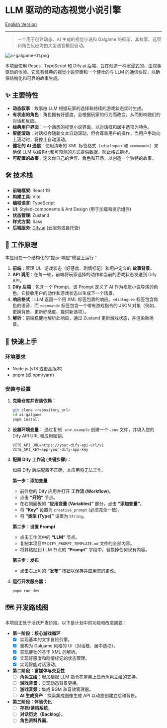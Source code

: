 # LLM 驱动的动态视觉小说引擎

[English Version](./README.md)

---

> 一个用于创建动态、AI 生成的视觉小说和 Galgame 的框架，其故事、选项和角色反应均由大型语言模型驱动。

![ai-galgame-01.png](https://imgtu.com/uploads/ya2gyiwc/ai-galgame-02.png)

本项目使用 React、TypeScript 和 Dify.ai 后端，旨在创造一种沉浸式的、由叙事驱动的体验。它具有经典的视觉小说界面和一个健壮的与 LLM 的通信协议，以确保结构化和可靠的故事生成。

## ✨ 主要特性

-   **动态叙事**：故事由 LLM 根据玩家的选择和持续的游戏状态实时生成。
-   **有状态的角色**：角色拥有好感度，会根据玩家的行为而改变，从而影响她们的对话和反应。
-   **经典用户界面**：一个熟悉的视觉小说界面，以对话框和居中选项为特色。
-   **智能滚动**：对话框会随新文本自动滚动，但会尊重用户的操作，当用户手动向上滚动时，将停止自动滚动。
-   **健壮的 AI 通信**：使用清晰的 XML 标签格式（`<dialogue>` 和 `<command>`）来确保 LLM 以结构化和可预测的方式提供数据，防止格式损坏。
-   **可配置的故事**：定义你自己的世界、角色和开场，以创造一个独特的故事。

## 🛠️ 技术栈

-   **前端框架**: React 19
-   **构建工具**: Vite
-   **编程语言**: TypeScript
-   **UI**: Styled-components & Ant Design (用于加载和提示组件)
-   **状态管理**: Zustand
-   **样式方案**: Sass
-   **后端服务**: [Dify.ai](https://dify.ai/) (云服务或自托管)

## 📖 工作原理

本应用在一个结构化的“提示-响应”模型上运行：

1.  **前端**：管理 UI、游戏状态（好感度、剧情标记）和用户定义的 **故事背景**。
2.  **API 调用**：在每一轮，前端将玩家选择的动作和当前的游戏状态发送到 Dify API。
3.  **Dify 后端**：包含一个 Prompt，该 Prompt 定义了 AI 作为视觉小说导演的角色。它接收用户的动作和游戏状态以生成下一个场景。
4.  **响应格式**：LLM 返回一个用 XML 标签包裹的响应。`<dialogue>` 标签包含角色的语音，而 `<command>` 标签包含一个带有游戏指令的 JSON 对象（例如，更换背景、更新好感度、提供新选项）。
5.  **解析**：前端稳健地解析此响应，通过 Zustand 更新游戏状态，并渲染新场景。

## 🚀 快速上手

### 环境要求

-   Node.js (v18 或更高版本)
-   pnpm (或 npm/yarn)

### 安装与设置

1.  **克隆仓库并安装依赖：**
    ```sh
    git clone <repository_url>
    cd ai-galgame
    pnpm install
    ```

2.  **设置环境变量：**
    通过复制 `.env.example` 创建一个 `.env` 文件，并填入您的 Dify API URL 和应用密钥。
    ```
    VITE_API_URL=https://your-dify-api-url/v1
    VITE_API_KEY=app-your-dify-app-key
    ```

3.  **配置 Dify 工作流 (关键步骤)：**

    如果 Dify 后端配置不正确，本应用将无法工作。

    **第一步：添加变量**
    -   前往您的 Dify 应用并打开 **工作流 (Workflow)**。
    -   点击 **“开始”** 节点。
    -   在右侧面板的 **“应用变量 (Variables)”** 部分，点击 **“添加变量”**。
    -   将 **“Key”** 设置为 `creative_prompt` (必须完全一致)。
    -   将 **“类型 (Type)”** 设置为 `String`。

    **第二步：设置 Prompt**
    -   点击工作流中的 **“LLM”** 节点。
    -   复制本项目中 `DIFY_PROMPT_TEMPLATE.md` 文件的全部内容。
    -   将其粘贴到 LLM 节点的 **“Prompt”** 字段中，替换掉任何现有内容。

    **第三步：发布**
    -   点击右上角的 **“发布”** 按钮以保存并应用您的更改。

4.  **运行开发服务器：**
    ```sh
    pnpm run dev
    ```

## 🗺️ 开发路线图

本项目正处于活跃开发阶段。以下是计划中的功能和改进摘要：

-   **第一阶段：核心游戏循环**
    -   [x] 实现基本的文字冒险引擎。
    -   [x] 重构为 Galgame 风格的 UI（对话框、居中选项）。
    -   [x] 实现健壮的基于 XML 的解析。
    -   [x] 实现好感度和剧情标记的状态管理。
    -   [x] 实现智能对话滚动。

-   **第二阶段：富媒体与交互性**
    -   [ ] **角色立绘**：增加根据 LLM 指令在屏幕上显示角色立绘的支持。
    -   [ ] **游戏背景**：实现动态背景更换。
    -   [ ] **游戏音频**：集成 BGM 和音效管理器。
    -   [ ] **AI 生成资产**：探索集成图像生成 API 以动态创建立绘和背景。

-   **第三阶段：体验优化**
    -   [ ] **存档/读档系统**。
    -   [ ] **对话历史（Backlog）**。
    -   [ ] **角色资料界面**。
